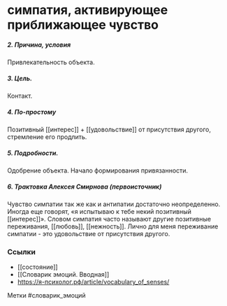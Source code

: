 #  симпатия, активирующее приближающее чувство

##### 2. Причина, условия
Привлекательность объекта.

##### 3. Цель.
Контакт.

##### 4. По-простому
Позитивный [[интерес]] + [[удовольствие]] от присутствия другого, стремление его продлить.

##### 5. Подробности.
Одобрение объекта.
Начало формирования привязанности.

##### 6. Трактовка Алексея Смирнова (первоисточник)
Чувство симпатии так же как и антипатии достаточно неопределенно. Иногда еще говорят, «я испытываю к тебе некий позитивный [[интерес]]». Словом симпатия часто называют другие позитивные переживания, [[любовь]], [[нежность]]. Лично для меня переживание симпатии - это удовольствие от присутствия другого.


### Ссылки
- [[состояние]]
- [[Словарик эмоций. Вводная]]
- https://я-психолог.рф/article/vocabulary_of_senses/

Метки #словарик_эмоций 





